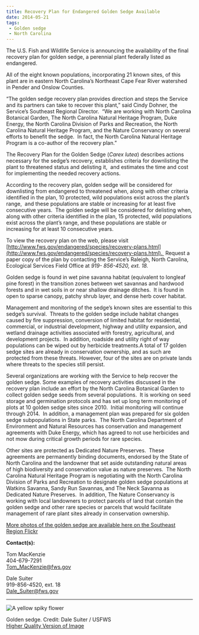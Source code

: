 ```yaml
---
title: Recovery Plan for Endangered Golden Sedge Available
date: 2014-05-21
tags:
 - Golden sedge
 - North Carolina
---
```


The U.S. Fish and Wildlife Service is announcing the availability of the final recovery plan for golden sedge, a perennial plant federally listed as endangered.

All of the eight known populations, incorporating 21 known sites, of this plant are in eastern North Carolina’s Northeast Cape Fear River watershed in Pender and Onslow Counties.

“The golden sedge recovery plan provides direction and steps the Service and its partners can take to recover this plant,” said Cindy Dohner, the Service’s Southeast Regional Director.  “We are working with North Carolina Botanical Garden, The North Carolina Natural Heritage Program, Duke Energy, the North Carolina Division of Parks and Recreation, the North Carolina Natural Heritage Program, and the Nature Conservancy on several efforts to benefit the sedge.  In fact, the North Carolina Natural Heritage Program is a co-author of the recovery plan.”

The Recovery Plan for the Golden Sedge (<em>Carex lutea</em>) describes actions necessary for the sedge’s recovery, establishes criteria for downlisting the plant to threatened status and delisting it,  and estimates the time and cost for implementing the needed recovery actions.

According to the recovery plan, golden sedge will be considered for downlisting from endangered to threatened when, along with other criteria identified in the plan, 10 protected, wild populations exist across the plant’s range,  and these populations are stable or increasing for at least five consecutive years.  The golden sedge will be considered for delisting when, along with other criteria identified in the plan, 15 protected, wild populations exist across the plant’s range, and these populations are stable or increasing for at least 10 consecutive years.

To view the recovery plan on the web, please visit [http://www.fws.gov/endangered/species/recovery-plans.html](http://www.fws.gov/endangered/species/recovery-plans.html).  Request a paper copy of the plan by contacting the Service’s Raleigh, North Carolina, Ecological Services Field Office at _919- 856-4520, ext. 18._

Golden sedge is found in wet pine savanna habitat (equivalent to longleaf pine forest) in the transition zones between wet savannas and hardwood forests and in wet soils in or near shallow drainage ditches.  It is found in open to sparse canopy, patchy shrub layer, and dense herb cover habitat.

Management and monitoring of the sedge’s known sites are essential to this sedge’s survival.  Threats to the golden sedge include habitat changes caused by fire suppression, conversion of limited habitat for residential, commercial, or industrial development, highway and utility expansion, and wetland drainage activities associated with forestry, agricultural, and development projects.  In addition, roadside and utility right of way populations can be wiped out by herbicide treatments.A total of 17 golden sedge sites are already in conservation ownership, and as such are protected from these threats. However, four of the sites are on private lands where threats to the species still persist.

Several organizations are working with the Service to help recover the golden sedge. Some examples of recovery activities discussed in the recovery plan include an effort by the North Carolina Botanical Garden to collect golden sedge seeds from several populations.  It is working on seed storage and germination protocols and has set up long term monitoring of plots at 10 golden sedge sites since 2010.  Initial monitoring will continue through 2014.  In addition, a management plan was prepared for six golden sedge subpopulations in State parks.  The North Carolina Department of Environment and Natural Resources has conservation and management agreements with Duke Energy, which has agreed to not use herbicides and not mow during critical growth periods for rare species.

Other sites are protected as Dedicated Nature Preserves.  These agreements are permanently binding documents, endorsed by the State of North Carolina and the landowner that set aside outstanding natural areas of high biodiversity and conservation value as nature preserves.  The North Carolina Natural Heritage Program is negotiating with the North Carolina Division of Parks and Recreation to designate golden sedge populations at Watkins Savanna, Sandy Run Savannas, and The Neck Savanna as Dedicated Nature Preserves.  In addition, The Nature Conservancy is working with local landowners to protect parcels of land that contain the golden sedge and other rare species or parcels that would facilitate management of rare plant sites already in conservation ownership.

[More photos of the golden sedge are available here on the Southeast Region Flickr](https://www.flickr.com/photos/usfwssoutheast/sets/72157634185710902)

**Contact(s):**  

Tom MacKenzie  
404-679-7291  
[Tom_MacKenzie@fws.gov](mailto:Tom_MacKenzie@fws.gov)

Dale Suiter  
919-856-4520, ext. 18  
[Dale_Suiter@fws.gov](mailto:Dale_Suiter@fws.gov)

* * *

![A yellow spiky flower](images/newsUploads/newsThumbs/newsImageThumb1F60ECA9-FECA-2940-2C33AB46D084908B.jpg)

Golden sedge. Credit: Dale Suiter / USFWS  
[Higher Quality Version of Image](https://flic.kr/p/ePDbFY)
